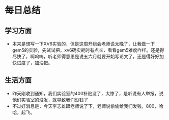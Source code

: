 # 每日总结
## 学习方面
* 本来是想写一下XV6实验的，但是这周开组会老师说太晚了，让我做一下gem5的实验，先试试把，xv6确实耗时有点长，看看gem5难度咋样。还是得尽快了，啊呜呜，听老师得意思是说五六月就要开始写论文了，还是得好好加快进度了，加油把。
## 生活方面
* 昨天刚收到通知，我们实验室的400补贴没了，太惨了，是听说有人举报，说他们实验室的没发，就导致我们没钱了
* 不过好消息是，今天李志雄跟老师说了下，老师说偷偷给我们发钱，800，哈哈，起飞。

